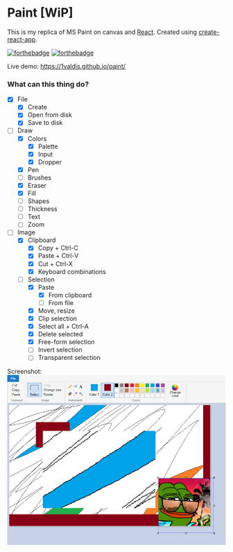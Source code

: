 # Paint [WiP]

This is my replica of MS Paint on canvas and [React](https://reactjs.org/). Created using [create-react-app](https://github.com/facebook/create-react-app).

[![forthebadge](https://forthebadge.com/images/badges/you-didnt-ask-for-this.svg)](https://forthebadge.com) [![forthebadge](https://forthebadge.com/images/badges/contains-technical-debt.svg)](https://forthebadge.com)

Live demo: https://1valdis.github.io/paint/

### What can this thing do?

- [x] File
  - [x] Create
  - [x] Open from disk
  - [x] Save to disk
- [ ] Draw
  - [x] Colors
    - [x] Palette
    - [x] Input
    - [x] Dropper
  - [x] Pen
  - [ ] Brushes
  - [x] Eraser
  - [x] Fill
  - [ ] Shapes
  - [ ] Thickness
  - [ ] Text
  - [ ] Zoom
- [ ] Image
  - [x] Clipboard
    - [x] Copy + Ctrl-C
    - [x] Paste + Ctrl-V
    - [x] Cut + Ctrl-X
    - [x] Keyboard combinations
  - [ ] Selection
    - [x] Paste
      - [x] From clipboard
      - [ ] From file
    - [x] Move, resize
    - [x] Clip selection
    - [x] Select all + Ctrl-A
    - [x] Delete selected
    - [x] Free-form selection
    - [ ] Invert selection
    - [ ] Transparent selection

Screenshot:
![Screenshot](screenshot.png)
